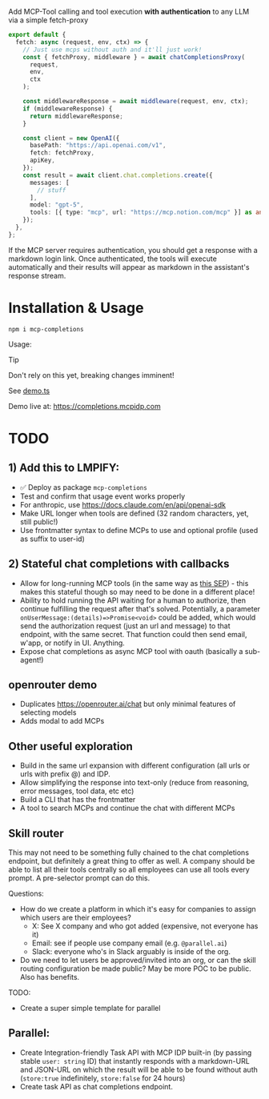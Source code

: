 Add MCP-Tool calling and tool execution **with authentication** to any LLM via a simple fetch-proxy

```ts
export default {
  fetch: async (request, env, ctx) => {
    // Just use mcps without auth and it'll just work!
    const { fetchProxy, middleware } = await chatCompletionsProxy(
      request,
      env,
      ctx
    );

    const middlewareResponse = await middleware(request, env, ctx);
    if (middlewareResponse) {
      return middlewareResponse;
    }

    const client = new OpenAI({
      basePath: "https://api.openai.com/v1",
      fetch: fetchProxy,
      apiKey,
    });
    const result = await client.chat.completions.create({
      messages: [
        // stuff
      ],
      model: "gpt-5",
      tools: [{ type: "mcp", url: "https://mcp.notion.com/mcp" }] as any,
    });
  },
};
```

If the MCP server requires authentication, you should get a response with a markdown login link. Once authenticated, the tools will execute automatically and their results will appear as markdown in the assistant's response stream.

# Installation & Usage

```
npm i mcp-completions
```

Usage:

> [!TIP]
> Don't rely on this yet, breaking changes imminent!

See [demo.ts](../mcp-completions-demo/demo.ts)

Demo live at: https://completions.mcpidp.com

# TODO

## 1) Add this to LMPIFY:

- ✅ Deploy as package `mcp-completions`
- Test and confirm that usage event works properly
- For anthropic, use https://docs.claude.com/en/api/openai-sdk
- Make URL longer when tools are defined (32 random characters, yet, still public!)
- Use frontmatter syntax to define MCPs to use and optional profile (used as suffix to user-id)

<!-- If I have this, it's becomes the best new way to easily test new MCPs. -->

## 2) Stateful chat completions with callbacks

<!-- Valuable research/preparation for Parallel. Also needed to separate auth UI from model response. Separating UI from model response opens the door for CLIs, MCP QA Testing & Monitoring, MarkdownOps, and much more! -->

- Allow for long-running MCP tools (in the same way as [this SEP](https://github.com/modelcontextprotocol/modelcontextprotocol/issues/1391)) - this makes this stateful though so may need to be done in a different place!
- Ability to hold running the API waiting for a human to authorize, then continue fulfilling the request after that's solved. Potentially, a parameter `onUserMessage:(details)=>Promise<void>` could be added, which would send the authorization request (just an url and message) to that endpoint, with the same secret. That function could then send email, w'app, or notify in UI. Anything.
- Expose chat completions as async MCP tool with oauth (basically a sub-agent!)

## openrouter demo

- Duplicates https://openrouter.ai/chat but only minimal features of selecting models
- Adds modal to add MCPs

## Other useful exploration

- Build in the same url expansion with different configuration (all urls or urls with prefix @) and IDP.
- Allow simplifying the response into text-only (reduce from reasoning, error messages, tool data, etc etc)
- Build a CLI that has the frontmatter
- A tool to search MCPs and continue the chat with different MCPs

## Skill router

This may not need to be something fully chained to the chat completions endpoint, but definitely a great thing to offer as well. A company should be able to list all their tools centrally so all employees can use all tools every prompt. A pre-selector prompt can do this.

Questions:

- How do we create a platform in which it's easy for companies to assign which users are their employees?
  - X: See X company and who got added (expensive, not everyone has it)
  - Email: see if people use company email (e.g. `@parallel.ai`)
  - Slack: everyone who's in Slack arguably is inside of the org.
- Do we need to let users be approved/invited into an org, or can the skill routing configuration be made public? May be more POC to be public. Also has benefits.

TODO:

- Create a super simple template for parallel

## Parallel:

- Create Integration-friendly Task API with MCP IDP built-in (by passing stable `user: string` ID) that instantly responds with a markdown-URL and JSON-URL on which the result will be able to be found without auth (`store:true` indefinitely, `store:false` for 24 hours)
- Create task API as chat completions endpoint.
